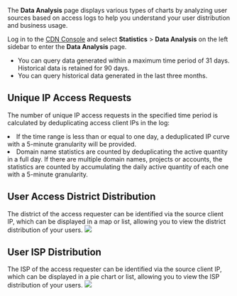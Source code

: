 The **Data Analysis** page displays various types of charts by analyzing user sources based on access logs to help you understand your user distribution and business usage.

Log in to the [CDN Console](https://console.cloud.tencent.com/cdn) and select **Statistics** > **Data Analysis** on the left sidebar to enter the **Data Analysis** page.

- You can query data generated within a maximum time period of 31 days. Historical data is retained for 90 days.
- You can query historical data generated in the last three months.


## Unique IP Access Requests
The number of unique IP access requests in the specified time period is calculated by deduplicating access client IPs in the log:
<li>If the time range is less than or equal to one day, a deduplicated IP curve with a 5-minute granularity will be provided.</li>
<li> Domain name statistics are counted by deduplicating the active quantity in a full day. If there are multiple domain names, projects or accounts, the statistics are counted by accumulating the daily active quantity of each one with a 5-minute granularity.</li>
<img src="https://main.qcloudimg.com/raw/bed86e21420fe337d6b0587090fe4b64.png" alt>


## User Access District Distribution
The district of the access requester can be identified via the source client IP, which can be displayed in a map or list, allowing you to view the district distribution of your users.
![](https://main.qcloudimg.com/raw/d89e4321c94499833d04841c7e5e3597.png)

## User ISP Distribution
The ISP of the access requester can be identified via the source client IP, which can be displayed in a pie chart or list, allowing you to view the ISP distribution of your users.
![](https://main.qcloudimg.com/raw/b6fa25e2fb72dbcd02e11fae43e888ed.png)
